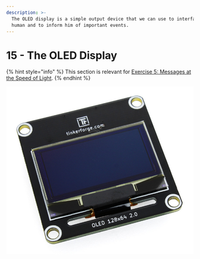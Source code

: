 ```yaml
---
description: >-
  The OLED display is a simple output device that we can use to interface with a
  human and to inform him of important events.
---
```


# 15 - The OLED Display

{% hint style="info" %}
This section is relevant for [Exercise 5: Messages at the Speed of Light](https://github.com/winf-hsos/lifi-exercises/raw/main/exercises/05\_exercise\_messages\_speed\_of\_light.pdf).
{% endhint %}

![](../.gitbook/assets/image.png)
